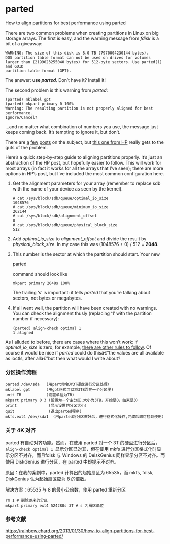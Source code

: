 # parted

How to align partitions for best performance using parted

There are two common problems when creating partitions in Linux on big storage arrays. The first is easy, and the warning message from *fdisk* is a bit of a giveaway:

```shell 
WARNING: The size of this disk is 8.0 TB (7970004230144 bytes).
DOS partition table format can not be used on drives for volumes
larger than (2199023255040 bytes) for 512-byte sectors. Use parted(1) and GUID 
partition table format (GPT).
```

The answer: **use *parted***. Don’t have it? Install it!

The second problem is this warning from *parted*:

```
(parted) mklabel gpt
(parted) mkpart primary 0 100%
Warning: The resulting partition is not properly aligned for best performance.
Ignore/Cancel?
```

…and no matter what combination of numbers you use, the message just keeps coming back. It’s tempting to ignore it, but don’t.

There are [a](http://blog.derakkilgo.com/2010/06/12/warning-the-resulting-partition-is-not-properly-aligned-for-best-performance/) [few](http://askubuntu.com/questions/201164/proper-alignment-of-partitions-on-an-advanced-format-hdd-using-parted) [posts](http://superuser.com/questions/349887/gnu-parted-how-to-deal-with-the-error-about-proper-aligment-of-partitions) on the subject, but [this one from HP](http://h20564.www2.hpe.com/hpsc/doc/public/display?docId=emr_na-c03479326&DocLang=en&docLocale=en_US&jumpid=reg_r11944_uken_c-001_title_r0001) really gets to the guts of the problem.

Here’s a quick step-by-step guide to aligning partitions properly. It’s just an abstraction of the HP post, but hopefully easier to follow. This will work for most arrays (in fact it works for all the arrays that I’ve seen); there are more options in HP’s post, but I’ve included the most common configuration here.

1. Get the alignment parameters for your array (remember to replace  sdb    with the name of your device as seen by the kernel).

   ```shell 
   # cat /sys/block/sdb/queue/optimal_io_size
   1048576
   # cat /sys/block/sdb/queue/minimum_io_size
   262144
   # cat /sys/block/sdb/alignment_offset
   0
   # cat /sys/block/sdb/queue/physical_block_size
   512
   ```

2. Add *optimal_io_size* to *alignment_offset* and divide the result by *physical_block_size*. In my case this was (1048576 + 0) / 512 = **2048**.

3. This number is the sector at which the partition should start. Your new

    

   parted

    

   command should look like

   ```
   mkpart primary 2048s 100%
   ```

   The trailing ‘s’ is important: it tells *parted* that you’re talking about sectors, not bytes or megabytes.

4. If all went well, the partition will have been created with no warnings. You can check the alignment thusly (replacing ‘1’ with the partition number if necessary):

   ```
   (parted) align-check optimal 1                                            
   1 aligned
   ```

As I alluded to before, there are cases where this won’t work: if *optimal_io_size* is zero, for example, [there are other rules to follow](http://h20564.www2.hpe.com/hpsc/doc/public/display?docId=emr_na-c03479326&DocLang=en&docLocale=en_US&jumpid=reg_r11944_uken_c-001_title_r0001). Of course it would be nice if *parted* could do thisâ€”the values are all available as ioctls, after allâ€”but then what would I write about? 



### 分区操作流程

```shell 
parted /dev/sda   (用part命令对3T硬盘进行分区处理）
mklabel gpt       (用gpt格式可以将3TB弄在一个分区里)
unit TB           (设置单位为TB)
mkpart primary 0 3 (设置为一个主分区,大小为3TB，开始是0，结束是3）
print              (显示设置的分区大小）
quit               (退出parted程序)
mkfs.ext4 /dev/sda1  (用parted将分区做好后，进行格式化操作,完成后即可挂载使用)
```

### 关于 4K 对齐

parted 有自动对齐功能。然而，在使用 parted 对一个 3T 的硬盘进行分区后，`align-check optimal 1 `显示分区已对其，但在使用 mkfs 进行分区格式化时显示分区不对齐，而且fdisk 与 Windows 的 DeiskGenius 同样显示分区不对齐。而使用 DiskGenius 进行分区，在 parted 中却提示不对齐。

原因：在我的案例中，parted 计算出的起始扇区为 65535，而 mkfs, fdisk, DiskGenius 认为起始扇区应为 8 的倍数。

解决方案：65535 与 8 的最小公倍数，使用 parted 重新分区

```shell
rm 1 # 删除原来的分区
mkpart primary ext4 524280‬s 3T # s 为扇区单位
```



### 参考文献

https://rainbow.chard.org/2013/01/30/how-to-align-partitions-for-best-performance-using-parted/

